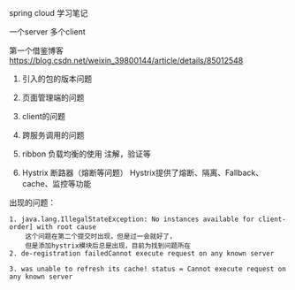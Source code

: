 spring cloud 学习笔记

一个server 多个client

第一个借鉴博客
    https://blog.csdn.net/weixin_39800144/article/details/85012548
1. 引入的包的版本问题
2. 页面管理端的问题
3. client的问题
4. 跨服务调用的问题
5. ribbon 负载均衡的使用 注解，验证等

6. Hystrix 断路器（熔断等问题）
    Hystrix提供了熔断、隔离、Fallback、cache、监控等功能
    
出现的问题：

    1. java.lang.IllegalStateException: No instances available for client-order] with root cause
        这个问题在第二个提交时出现，但是过一会就好了，
        但是添加hystrix模块后总是出现，目前为找到问题所在
    2. de-registration failedCannot execute request on any known server
    
    3. was unable to refresh its cache! status = Cannot execute request on any known server